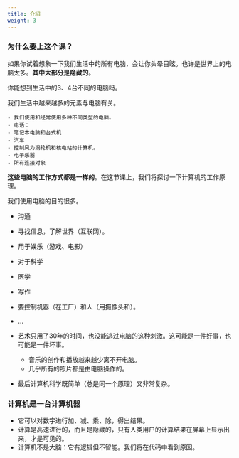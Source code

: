 ```yaml
---
title: 介紹 
weight: 3
---
```


### 为什么要上这个课？

如果你试着想象一下我们生活中的所有电脑，会让你头晕目眩。也许是世界上的电脑太多。**其中大部分是隐藏的**。

你能想到生活中的3、4台不同的电脑吗。

我们生活中越来越多的元素与电脑有关。

    - 我们使用和经常使用多种不同类型的电脑。
    - 电话：
    - 笔记本电脑和台式机
    - 汽车
    - 控制风力涡轮机和核电站的计算机。
    - 电子乐器
    - 所有连接对象


**这些电脑的工作方式都是一样的**。在这节课上，我们将探讨一下计算机的工作原理。

我们使用电脑的目的很多。

  - 沟通
  - 寻找信息，了解世界（互联网）。
  - 用于娱乐（游戏、电影）
  - 对于科学
  - 医学
  - 写作
  - 要控制机器（在工厂）和人（用摄像头和）。
  - ...

- 艺术只用了30年的时间，也没能逃过电脑的这种刺激。这可能是一件好事，也可能是一件坏事。
  - 音乐的创作和播放越来越少离不开电脑。
  - 几乎所有的照片都是由电脑操作的。

- 最后计算机科学既简单（总是同一个原理）又非常复杂。

### 计算机是一台计算机器

- 它可以对数字进行加、减、乘、除，得出结果。
- 计算是高速进行的，而且是隐藏的，只有人类用户的计算结果在屏幕上显示出来，才是可见的。
- 计算机不是大脑：它有逻辑但不智能。我们将在代码中看到原因。

